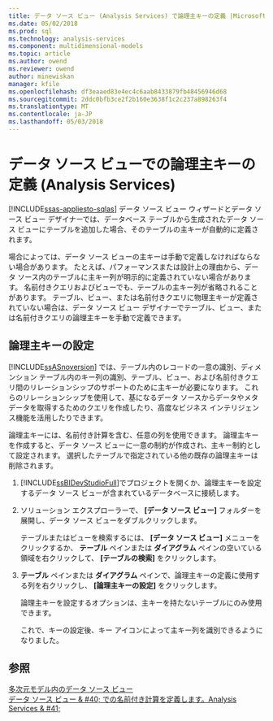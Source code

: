 ```yaml
---
title: データ ソース ビュー (Analysis Services) で論理主キーの定義 |Microsoft ドキュメント
ms.date: 05/02/2018
ms.prod: sql
ms.technology: analysis-services
ms.component: multidimensional-models
ms.topic: article
ms.author: owend
ms.reviewer: owend
author: minewiskan
manager: kfile
ms.openlocfilehash: df3eaaed83e4ec4c6aab8433879fb48456946d68
ms.sourcegitcommit: 2ddc0bfb3ce2f2b160e3638f1c2c237a898263f4
ms.translationtype: MT
ms.contentlocale: ja-JP
ms.lasthandoff: 05/03/2018
---
```

# <a name="define-logical-primary-keys-in-a-data-source-view-analysis-services"></a>データ ソース ビューでの論理主キーの定義 (Analysis Services)
[!INCLUDE[ssas-appliesto-sqlas](../../includes/ssas-appliesto-sqlas.md)]
  データ ソース ビュー ウィザードとデータ ソース ビュー デザイナーでは、データベース テーブルから生成されたデータ ソース ビューにテーブルを追加した場合、そのテーブルの主キーが自動的に定義されます。  
  
 場合によっては、データ ソース ビューの主キーは手動で定義しなければならない場合があります。 たとえば、パフォーマンスまたは設計上の理由から、データ ソース内のテーブルに主キー列が明示的に定義されていない場合があります。 名前付きクエリおよびビューでも、テーブルの主キー列が省略されることがあります。 テーブル、ビュー、または名前付きクエリに物理主キーが定義されていない場合は、データ ソース ビュー デザイナーでテーブル、ビュー、または名前付きクエリの論理主キーを手動で定義できます。  
  
## <a name="set-a-logical-primary-key"></a>論理主キーの設定  
 [!INCLUDE[ssASnoversion](../../includes/ssasnoversion-md.md)] では、テーブル内のレコードの一意の識別、ディメンション テーブル内のキー列の識別、テーブル、ビュー、および名前付きクエリ間のリレーションシップのサポートのために主キーが必要になります。 これらのリレーションシップを使用して、基になるデータ ソースからデータやメタデータを取得するためのクエリを作成したり、高度なビジネス インテリジェンス機能を活用したりできます。  
  
 論理主キーには、名前付き計算を含む、任意の列を使用できます。 論理主キーを作成すると、データ ソース ビューに一意の制約が作成され、主キー制約として設定されます。 選択したテーブルで指定されている他の既存の論理主キーは削除されます。  
  
1.  [!INCLUDE[ssBIDevStudioFull](../../includes/ssbidevstudiofull-md.md)]でプロジェクトを開くか、論理主キーを設定するデータ ソース ビューが含まれているデータベースに接続します。  
  
2.  ソリューション エクスプローラーで、 **[データ ソース ビュー]** フォルダーを展開し、データ ソース ビューをダブルクリックします。  
  
     テーブルまたはビューを検索するには、 **[データ ソース ビュー]** メニューをクリックするか、 **テーブル**  ペインまたは **ダイアグラム** ペインの空いている領域を右クリックして、 **[テーブルの検索]** をクリックします。  
  
3.  **テーブル** ペインまたは **ダイアグラム** ペインで、論理主キーの定義に使用する列を右クリックし、 **[論理主キーの設定]** をクリックします。  
  
     論理主キーを設定するオプションは、主キーを持たないテーブルにのみ使用できます。  
  
     これで、キーの設定後、キー アイコンによって主キー列を識別できるようになりました。  
  
## <a name="see-also"></a>参照  
 [多次元モデル内のデータ ソース ビュー](../../analysis-services/multidimensional-models/data-source-views-in-multidimensional-models.md)   
 [データ ソース ビュー & #40; での名前付き計算を定義します。Analysis Services & #41;](../../analysis-services/multidimensional-models/define-named-calculations-in-a-data-source-view-analysis-services.md)  
  
  
